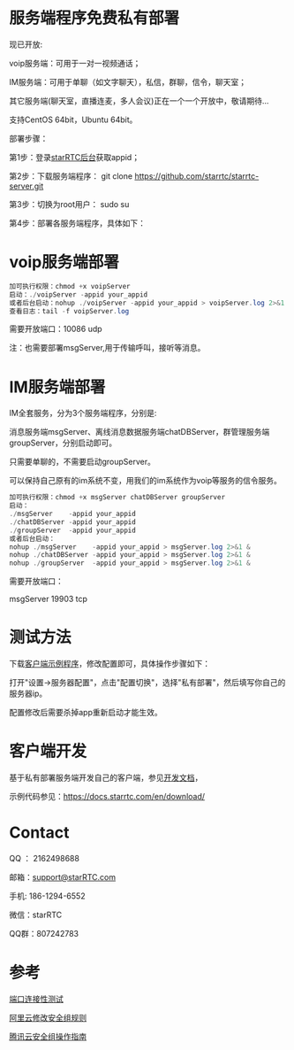 # 服务端程序免费私有部署

现已开放:

voip服务端：可用于一对一视频通话；

IM服务端：可用于单聊（如文字聊天），私信，群聊，信令，聊天室；

其它服务端(聊天室，直播连麦，多人会议)正在一个一个开放中，敬请期待...

支持CentOS 64bit，Ubuntu 64bit。

部署步骤：

第1步：登录[starRTC后台](https://www.starrtc.com/login.html)获取appid；

第2步：下载服务端程序： git clone https://github.com/starrtc/starrtc-server.git

第3步：切换为root用户： sudo su

第4步：部署各服务端程序，具体如下：

voip服务端部署
==
```java
加可执行权限：chmod +x voipServer
启动：./voipServer -appid your_appid
或者后台启动：nohup ./voipServer -appid your_appid > voipServer.log 2>&1 &
查看日志：tail -f voipServer.log
```
需要开放端口：10086 udp

注：也需要部署msgServer,用于传输呼叫，接听等消息。

IM服务端部署
==
IM全套服务，分为3个服务端程序，分别是:

消息服务端msgServer、离线消息数据服务端chatDBServer，群管理服务端groupServer，分别启动即可。

只需要单聊的，不需要启动groupServer。

可以保持自己原有的im系统不变，用我们的im系统作为voip等服务的信令服务。
```java
加可执行权限：chmod +x msgServer chatDBServer groupServer
启动：
./msgServer    -appid your_appid
./chatDBServer -appid your_appid
./groupServer  -appid your_appid
或者后台启动：
nohup ./msgServer    -appid your_appid > msgServer.log 2>&1 &
nohup ./chatDBServer -appid your_appid > msgServer.log 2>&1 &
nohup ./groupServer  -appid your_appid > msgServer.log 2>&1 &

```
需要开放端口：

msgServer 		19903 tcp

测试方法
=====
下载[客户端示例程序](https://docs.starrtc.com/en/download/)，修改配置即可，具体操作步骤如下：

打开"设置->服务器配置"，点击"配置切换"，选择"私有部署"，然后填写你自己的服务器ip。

配置修改后需要杀掉app重新启动才能生效。

客户端开发
=====
基于私有部署服务端开发自己的客户端，参见[开发文档](https://docs.starrtc.com/zh-cn/docs/android-single-server-init.html)，

示例代码参见：https://docs.starrtc.com/en/download/

Contact
=====
QQ ： 2162498688

邮箱：<a href="mailto:support@starRTC.com">support@starRTC.com</a>

手机: 186-1294-6552

微信：starRTC

QQ群：807242783

参考
==
[端口连接性测试](https://github.com/starrtc/starrtc-server/wiki/TCP%E4%B8%8EUDP%E7%AB%AF%E5%8F%A3%E8%BF%9E%E6%8E%A5%E6%80%A7%E6%B5%8B%E8%AF%95)

[阿里云修改安全组规则](https://help.aliyun.com/document_detail/101471.html)

[腾讯云安全组操作指南](https://cloud.tencent.com/document/product/213/18197)


